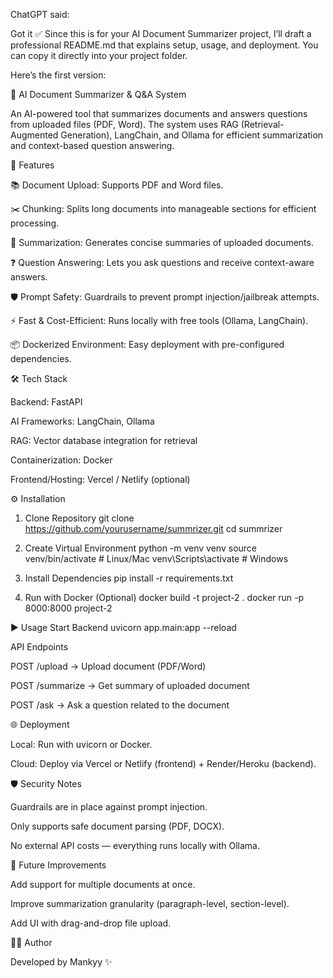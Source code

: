 ChatGPT said:

Got it ✅ Since this is for your AI Document Summarizer project, I’ll draft a professional README.md that explains setup, usage, and deployment. You can copy it directly into your project folder.

Here’s the first version:

📄 AI Document Summarizer & Q&A System

An AI-powered tool that summarizes documents and answers questions from uploaded files (PDF, Word). The system uses RAG (Retrieval-Augmented Generation), LangChain, and Ollama for efficient summarization and context-based question answering.

🚀 Features

📚 Document Upload: Supports PDF and Word files.

✂️ Chunking: Splits long documents into manageable sections for efficient processing.

🤖 Summarization: Generates concise summaries of uploaded documents.

❓ Question Answering: Lets you ask questions and receive context-aware answers.

🛡 Prompt Safety: Guardrails to prevent prompt injection/jailbreak attempts.

⚡ Fast & Cost-Efficient: Runs locally with free tools (Ollama, LangChain).

📦 Dockerized Environment: Easy deployment with pre-configured dependencies.

🛠 Tech Stack

Backend: FastAPI

AI Frameworks: LangChain, Ollama

RAG: Vector database integration for retrieval

Containerization: Docker

Frontend/Hosting: Vercel / Netlify (optional)


⚙️ Installation
1. Clone Repository
git clone https://github.com/yourusername/summrizer.git
cd summrizer

2. Create Virtual Environment
python -m venv venv
source venv/bin/activate   # Linux/Mac
venv\Scripts\activate      # Windows

3. Install Dependencies
pip install -r requirements.txt

4. Run with Docker (Optional)
docker build -t project-2 .
docker run -p 8000:8000 project-2

▶️ Usage
Start Backend
uvicorn app.main:app --reload

API Endpoints

POST /upload → Upload document (PDF/Word)

POST /summarize → Get summary of uploaded document

POST /ask → Ask a question related to the document

🌐 Deployment

Local: Run with uvicorn or Docker.

Cloud: Deploy via Vercel or Netlify (frontend) + Render/Heroku (backend).

🛡 Security Notes

Guardrails are in place against prompt injection.

Only supports safe document parsing (PDF, DOCX).

No external API costs — everything runs locally with Ollama.

📌 Future Improvements

Add support for multiple documents at once.

Improve summarization granularity (paragraph-level, section-level).

Add UI with drag-and-drop file upload.

👨‍💻 Author

Developed by Mankyy ✨